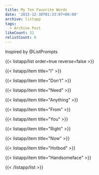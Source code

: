 ```yaml
---
title: My Ten Favorite Words
date: '2015-12-30T01:33:07+00:00'
archive: listapp
tags: 
  - Archive Post
likeCount: 31
relistCount: 6
---
```


Inspired by @ListPrompts

<!--more-->

{{< listapp/list order=true reverse=false >}}

   {{< listapp/item title="I" >}}

   {{< listapp/item title="Don't" >}}

   {{< listapp/item title="Need" >}}

   {{< listapp/item title="Anything" >}}

   {{< listapp/item title="From" >}}

   {{< listapp/item title="You" >}}

   {{< listapp/item title="Right" >}}

   {{< listapp/item title="Now" >}}

   {{< listapp/item title="Hotbod" >}}

   {{< listapp/item title="Handsomeface" >}}

{{< /listapp/list >}}
